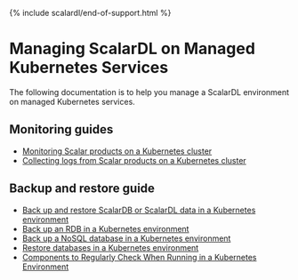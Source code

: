{% include scalardl/end-of-support.html %}

# Managing ScalarDL on Managed Kubernetes Services

The following documentation is to help you manage a ScalarDL environment on managed Kubernetes services.

## Monitoring guides

* [Monitoring Scalar products on a Kubernetes cluster](K8sMonitorGuide.md)
* [Collecting logs from Scalar products on a Kubernetes cluster](K8sLogCollectionGuide.md)

## Backup and restore guide

* [Back up and restore ScalarDB or ScalarDL data in a Kubernetes environment](BackupRestoreGuide.md)
* [Back up an RDB in a Kubernetes environment](BackupRDB.md)
* [Back up a NoSQL database in a Kubernetes environment](BackupNoSQL.md)
* [Restore databases in a Kubernetes environment](RestoreDatabase.md)
* [Components to Regularly Check When Running in a Kubernetes Environment](RegularCheck.md)
